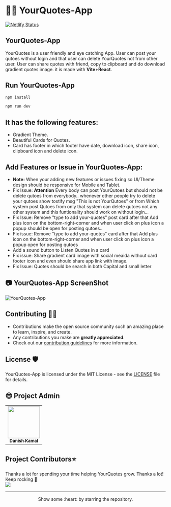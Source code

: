 # 👩‍💻 YourQuotes-App
[![Netlify Status](https://api.netlify.com/api/v1/badges/5dc02221-5e8b-406d-a59b-72c0a563baa6/deploy-status)](https://app.netlify.com/sites/your-quotess/deploys)

## YourQuotes-App
YourQuotes is a user friendly and eye catching App. User can post your qutoes without login and that user can delete YourQuotes not from other user. User can share quotes with friend, copy to clipboard and do download gradient quotes image. it is made with **Vite+React**. 

## Run YourQuotes-App

```bash
npm install
```

```bash
npm run dev
```

## It has the following features:
- Gradient Theme.
- Beautiful Cards for Quotes.
- Card has footer in which footer have date, download icon, share icon, clipboard icon and delete icon.

## Add Features or Issue in YourQuotes-App:
- **Note:** When your adding new features or issues fixing so UI/Theme design should be responsive for Mobile and Tablet.
- Fix Issue: **Attention** Every body can post YourQutoes but should not be delete qutoes from everybody.. whenever other people try to delete your qutoes show tostify msg "This is not YourQutoes" or from Which system post Qutoes from only that system can delete qutoes not any other system and this funtionality should work on without login...
- Fix Issue: Remove "type to add your-quotes" post card after that Add plus icon on the bottom-right-corner and when user click on plus icon a popup should be open for posting qutoes.. 
- Fix issue: Remove "type to add your-quotes" card after that Add plus icon on the bottom-right-corner and when user click on plus icon a popup open for posting qutoes
- Add a sound button to Listen Quotes in a card
- Fix issue: Share gradient card image with social meaida without card footer icon and even should share app link with image.
- Fix Issue: Quotes should be search in both Capital and small letter


## 📷 YourQuotes-App ScreenShot
![YourQuotes-App](https://user-images.githubusercontent.com/46997504/193424758-5301082f-ae4e-4d34-987e-d0d43c6f6169.PNG)

## Contributing 👨‍💻 

- Contributions make the open source community such an amazing place to learn, inspire, and create.
- Any contributions you make are **greatly appreciated**.
- Check out our [contribution guidelines](/CONTRIBUTING.md) for more information.


## License 🛡️ 

YourQuotes-App is licensed under the MIT License - see the [LICENSE](LICENSE) file for details.

## 😎 Project Admin

<table>
  <tr>
<td align="center"><a href="https://github.com/danishzayan"><img src="https://avatars.githubusercontent.com/u/46997504?v=4" width="100px;" alt=""/><br /><sub><b>Danish Kamal</b></sub></a></td>
  </tr>
</table>
<h2>Project Contributors⭐</h2> 
Thanks a lot for spending your time helping YourQuotes grow. Thanks a lot! Keep rocking 🍻<br />

<a href="https://github.com/danishzayan/YourQuotes-App/graphs/contributors">
  <img src="https://contrib.rocks/image?repo=danishzayan/YourQuotes-App" />
</a>
<hr>
<p align="center">
  Show some :heart: by starring the repository.
</p>


